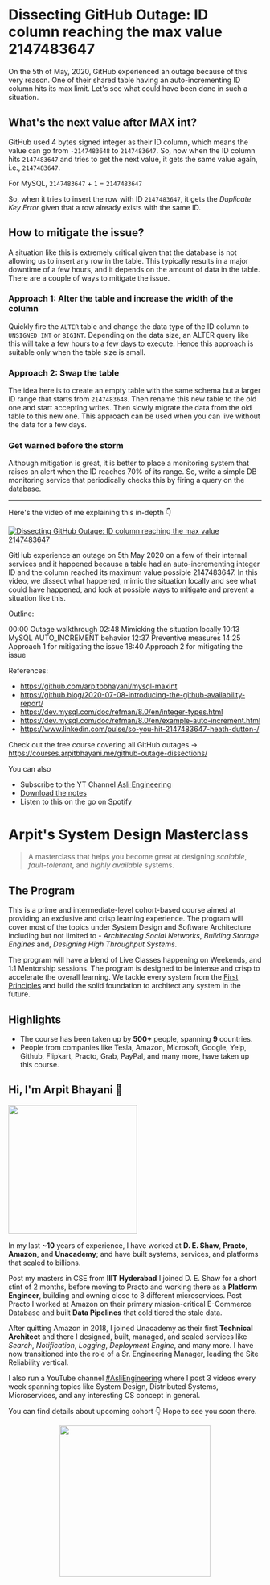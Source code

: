 Dissecting GitHub Outage: ID column reaching the max value 2147483647
===


On the 5th of May, 2020, GitHub experienced an outage because of this very reason. One of their shared table having an auto-incrementing ID column hits its max limit. Let's see what could have been done in such a situation.

## What's the next value after MAX int?

GitHub used 4 bytes signed integer as their ID column, which means the value can go from `-2147483648` to `2147483647`. So, now when the ID column hits `2147483647` and tries to get the next value, it gets the same value again, i.e., `2147483647`.

For MySQL, `2147483647` + `1` = `2147483647`

So, when it tries to insert the row with ID `2147483647`, it gets the *Duplicate Key Error* given that a row already exists with the same ID.

## How to mitigate the issue?

A situation like this is extremely critical given that the database is not allowing us to insert any row in the table. This typically results in a major downtime of a few hours, and it depends on the amount of data in the table. There are a couple of ways to mitigate the issue.

### Approach 1: Alter the table and increase the width of the column

Quickly fire the `ALTER` table and change the data type of the ID column to `UNSIGNED INT` or `BIGINT`. Depending on the data size, an ALTER query like this will take a few hours to a few days to execute. Hence this approach is suitable only when the table size is small.

### Approach 2: Swap the table

The idea here is to create an empty table with the same schema but a larger ID range that starts from `2147483648`. Then rename this new table to the old one and start accepting writes. Then slowly migrate the data from the old table to this new one. This approach can be used when you can live without the data for a few days.

### Get warned before the storm

Although mitigation is great, it is better to place a monitoring system that raises an alert when the ID reaches 70% of its range. So, write a simple DB monitoring service that periodically checks this by firing a query on the database.
<hr />


<p>Here's the video of me explaining this in-depth 👇‍</p>

[![Dissecting GitHub Outage: ID column reaching the max value 2147483647](https://i.ytimg.com/vi/ZFRAFTn0cQ0/mqdefault.jpg)](https://www.youtube.com/watch?v=ZFRAFTn0cQ0)

GitHub experience an outage on 5th May 2020 on a few of their internal services and it happened because a table had an auto-incrementing integer ID and the column reached its maximum value possible 2147483647. In this video, we dissect what happened, mimic the situation locally and see what could have happened, and look at possible ways to mitigate and prevent a situation like this.

Outline:

00:00 Outage walkthrough
02:48 Mimicking the situation locally
10:13 MySQL AUTO_INCREMENT behavior
12:37 Preventive measures
14:25 Approach 1 for mitigating the issue
18:40 Approach 2 for mitigating the issue

References:
 - https://github.com/arpitbbhayani/mysql-maxint
 - https://github.blog/2020-07-08-introducing-the-github-availability-report/
 - https://dev.mysql.com/doc/refman/8.0/en/integer-types.html
 - https://dev.mysql.com/doc/refman/8.0/en/example-auto-increment.html
 - https://www.linkedin.com/pulse/so-you-hit-2147483647-heath-dutton-/

Check out the free course covering all GitHub outages →  https://courses.arpitbhayani.me/github-outage-dissections/

You can also
 - Subscribe to the YT Channel [Asli Engineering](https://youtube.com/c/ArpitBhayani)
 - [Download the notes](https://drive.google.com/file/d/13rNEWXwIdNkNcP2gSQQvBF8czUBpF47y/view?usp=sharing)
 - Listen to this on the go on [Spotify](https://open.spotify.com/show/7qMoamm2iZQrsPVm6IQLoD)

# Arpit's System Design Masterclass

> A masterclass that helps you become great at designing _scalable_, _fault-tolerant_, and _highly available_ systems.

## The Program

This is a prime and intermediate-level cohort-based course aimed at providing an exclusive and crisp learning experience. The program will cover most of the topics under System Design and Software Architecture including but not limited to - _Architecting Social Networks_, _Building Storage Engines_ and, _Designing High Throughput Systems_.

The program will have a blend of Live Classes happening on Weekends, and 1:1 Mentorship sessions. The program is designed to be intense and crisp to accelerate the overall learning. We tackle every system from the [First Principles](https://en.wikipedia.org/wiki/First_principle) and build the solid foundation to architect any system in the future.


## Highlights

 - The course has been taken up by __500+__ people, spanning __9__ countries.
 - People from companies like Tesla, Amazon, Microsoft, Google, Yelp, Github, Flipkart, Practo, Grab, PayPal, and many more, have taken up this course.


## Hi, I'm Arpit Bhayani 👋

<img width="256px" src="https://arpitbhayani.me/static/img/arpit.jpg" />

In my last **~10** years of experience, I have worked at **D. E. Shaw**, **Practo**, **Amazon**, and **Unacademy**; and have built systems, services, and platforms that scaled to billions.

Post my masters in CSE from **IIIT Hyderabad** I joined D. E. Shaw for a short stint of 2 months, before moving to Practo and working there as a **Platform Engineer**, building and owning close to 8 different microservices. Post Practo I worked at Amazon on their primary mission-critical E-Commerce Database and built **Data Pipelines** that cold tiered the stale data.

After quitting Amazon in 2018, I joined Unacademy as their first **Technical Architect** and there I designed, built, managed, and scaled services like _Search_, _Notification_, _Logging_, _Deployment Engine_, and many more. I have now transitioned into the role of a Sr. Engineering Manager, leading the Site Reliability vertical.

I also run a YouTube channel [#AsliEngineering](https://www.youtube.com/c/ArpitBhayani) where I post 3 videos every week spanning topics like System Design, Distributed Systems, Microservices, and any interesting CS concept in general.

You can find details about upcoming cohort 👇‍ Hope to see you soon there.

<center>
<a target="_blank" href="https://arpitbhayani.me/masterclass">
<img src="https://user-images.githubusercontent.com/4745789/137859181-d4499cf4-ce65-4466-8b88-a078ece0f081.PNG" width="300px" />
</a>
</center>
